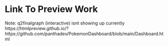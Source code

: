 <h1>Link To Preview Work</h1>
Note: q2finalgraph (interactive) isnt showing up currently
<br>
https://htmlpreview.github.io/?https://github.com/panthadev/PokemonDashboard/blob/main/Dashboard.html


